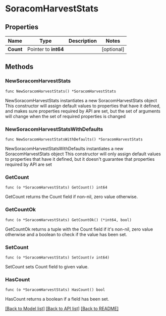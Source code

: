 # SoracomHarvestStats

## Properties

Name | Type | Description | Notes
------------ | ------------- | ------------- | -------------
**Count** | Pointer to **int64** |  | [optional] 

## Methods

### NewSoracomHarvestStats

`func NewSoracomHarvestStats() *SoracomHarvestStats`

NewSoracomHarvestStats instantiates a new SoracomHarvestStats object
This constructor will assign default values to properties that have it defined,
and makes sure properties required by API are set, but the set of arguments
will change when the set of required properties is changed

### NewSoracomHarvestStatsWithDefaults

`func NewSoracomHarvestStatsWithDefaults() *SoracomHarvestStats`

NewSoracomHarvestStatsWithDefaults instantiates a new SoracomHarvestStats object
This constructor will only assign default values to properties that have it defined,
but it doesn't guarantee that properties required by API are set

### GetCount

`func (o *SoracomHarvestStats) GetCount() int64`

GetCount returns the Count field if non-nil, zero value otherwise.

### GetCountOk

`func (o *SoracomHarvestStats) GetCountOk() (*int64, bool)`

GetCountOk returns a tuple with the Count field if it's non-nil, zero value otherwise
and a boolean to check if the value has been set.

### SetCount

`func (o *SoracomHarvestStats) SetCount(v int64)`

SetCount sets Count field to given value.

### HasCount

`func (o *SoracomHarvestStats) HasCount() bool`

HasCount returns a boolean if a field has been set.


[[Back to Model list]](../README.md#documentation-for-models) [[Back to API list]](../README.md#documentation-for-api-endpoints) [[Back to README]](../README.md)


